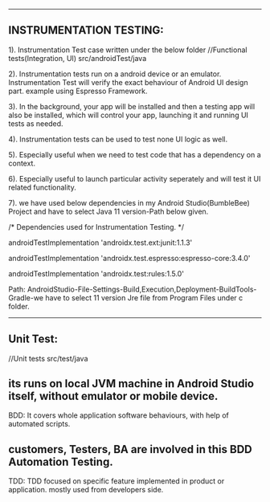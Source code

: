 ------------------------------------------------------------
INSTRUMENTATION TESTING:
------------------------------------------------------------
1). Instrumentation Test case written under the below folder
//Functional tests(Integration, UI)
src/androidTest/java

2). Instrumentation tests run on a android device or an emulator. Instrumentation Test will verify
the exact behaviour of Android UI design part. example using Espresso Framework.

3). In the background, your app will be installed and then a testing app will also be installed,
which will control your app, launching it and running UI tests as needed.

4). Instrumentation tests can be used to test none UI logic as well. 

5). Especially useful when we need to test code that has a dependency on a context.

6). Especially useful to launch particular activity seperately and will test it UI related functionality.

7). we have used below dependencies in my Android Studio(BumbleBee) Project and have to select Java 11 version-Path below given.

/* Dependencies used for Instrumentation Testing. */

androidTestImplementation 'androidx.test.ext:junit:1.1.3'

androidTestImplementation 'androidx.test.espresso:espresso-core:3.4.0'

androidTestImplementation 'androidx.test:rules:1.5.0'

Path: AndroidStudio-File-Settings-Build,Execution,Deployment-BuildTools-Gradle-we have to select 11 version Jre file from Program Files under c folder.


------------------------------------------------------------
Unit Test:
------------------------------------------------------------
//Unit tests
src/test/java

its runs on local JVM machine in Android Studio itself, without emulator or mobile device.
------------------------------------------------------------

BDD:
It covers whole application software behaviours, with help of automated scripts.

customers, Testers, BA are involved in this BDD Automation Testing.
------------------------------------------------------------
TDD:
TDD focused on specific feature implemented in product or application.
mostly used from developers side.
